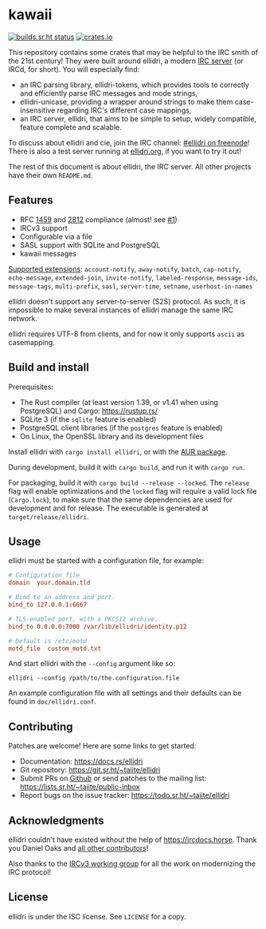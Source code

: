 # kawaii

[![builds.sr.ht status](https://builds.sr.ht/~taiite/ellidri.svg)](https://builds.sr.ht/~taiite/ellidri?)
[![crates.io](https://img.shields.io/crates/v/ellidri.svg)](https://crates.io/crates/ellidri)

This repository contains some crates that may be helpful to the IRC smith of the
21st century!  They were built around ellidri, a modern [IRC server][ircd] (or
IRCd, for short).  You will especially find:

- an IRC parsing library, ellidri-tokens, which provides tools to correctly and
  efficiently parse IRC messages and mode strings,
- ellidri-unicase, providing a wrapper around strings to make them
  case-insensitive regarding IRC's different case mappings,
- an IRC server, ellidri, that aims to be simple to setup, widely compatible,
  feature complete and scalable.

To discuss about ellidri and cie, join the IRC channel: [#ellidri on
freenode][irc]!  There is also a test server running at [ellidri.org][org], if
you want to try it out!

The rest of this document is about ellidri, the IRC server.  All other projects
have their own `README.md`.

[ircd]: https://en.wikipedia.org/wiki/IRCd
[v3]: https://ircv3.net/
[irc]: https://webchat.freenode.net/#ellidri
[org]: https://ellidri.org/


## Features

- RFC [1459][r1] and [2812][r2] compliance (almost! see [#1][i1])
- IRCv3 support
- Configurable via a file
- SASL support with SQLite and PostgreSQL
- kawaii messages

[Supported extensions][ext]: `account-notify`, `away-notify`, `batch`,
`cap-notify`, `echo-message`, `extended-join`, `invite-notify`,
`labeled-response`, `message-ids`, `message-tags`, `multi-prefix`, `sasl`,
`server-time`, `setname`, `userhost-in-names`

ellidri doesn't support any server-to-server (S2S) protocol.  As such, it is
impossible to make several instances of ellidri manage the same IRC network.

ellidri requires UTF-8 from clients, and for now it only supports `ascii` as
casemapping.

[r1]: https://tools.ietf.org/html/rfc1459
[r2]: https://tools.ietf.org/html/rfc2812
[i1]: https://todo.sr.ht/~taiite/ellidri/1
[ext]: https://ircv3.net/irc/


## Build and install

Prerequisites:

- The Rust compiler (at least version 1.39, or v1.41 when using PostgreSQL) and
  Cargo: <https://rustup.rs/>
- SQLite 3 (if the `sqlite` feature is enabled)
- PostgreSQL client libraries (if the `postgres` feature is enabled)
- On Linux, the OpenSSL library and its development files

Install ellidri with `cargo install ellidri`, or with the [AUR package][aur].

During development, build it with `cargo build`, and run it with `cargo run`.

For packaging, build it with `cargo build --release --locked`.  The `release`
flag will enable optimizations and the `locked` flag will require a valid lock
file (`Cargo.lock`), to make sure that the same dependencies are used for
development and for release.  The executable is generated at
`target/release/ellidri`.

[aur]: https://aur.archlinux.org/packages/ellidri/


## Usage

ellidri must be started with a configuration file, for example:

```conf
# Configuration file
domain  your.domain.tld

# Bind to an address and port.
bind_to 127.0.0.1:6667

# TLS-enabled port, with a PKCS12 archive.
bind_to 0.0.0.0:7000 /var/lib/ellidri/identity.p12

# Default is /etc/motd
motd_file  custom_motd.txt
```

And start ellidri with the `--config` argument like so:

```
ellidri --config /path/to/the.configuration.file
```

An example configuration file with all settings and their defaults can be found
in `doc/ellidri.conf`.

## Contributing

Patches are welcome!  Here are some links to get started:

- Documentation: <https://docs.rs/ellidri>
- Git repository: <https://git.sr.ht/~taiite/ellidri>
- Submit PRs on [Github][gh] or send patches to the mailing list:
  <https://lists.sr.ht/~taiite/public-inbox>
- Report bugs on the issue tracker: <https://todo.sr.ht/~taiite/ellidri>

[gh]: https://github.com/hhirtz/ellidri


## Acknowledgments

ellidri couldn't have existed without the help of <https://ircdocs.horse>.
Thank you Daniel Oaks and [all other contributors][ac]!

Also thanks to the [IRCv3 working group][i3] for all the work on modernizing
the IRC protocol!

[ac]: https://github.com/ircdocs/modern-irc/graphs/contributors
[i3]: https://ircv3.net/charter


## License

ellidri is under the ISC license.  See `LICENSE` for a copy.
